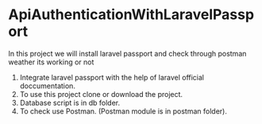 # ApiAuthenticationWithLaravelPassport
 In this project we will install laravel passport and check through postman weather its working or not
1. Integrate laravel passport with the help of laravel official doccumentation.
2. To use this project clone or download the project.
3. Database script is in db folder.
4. To check use Postman. (Postman module is in postman folder).
